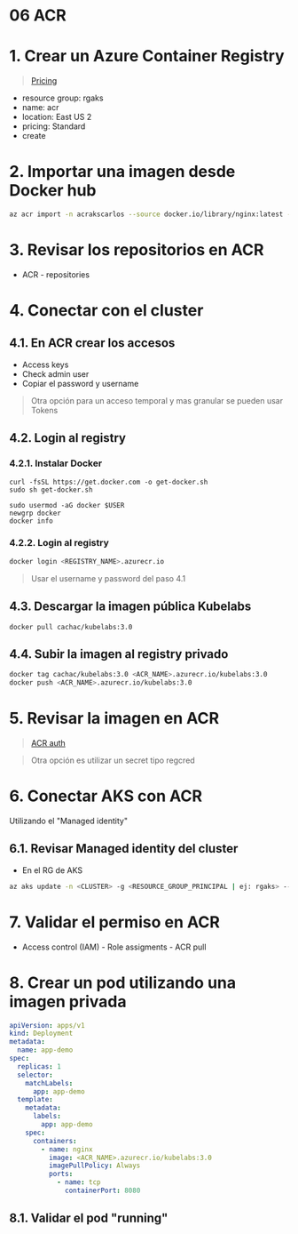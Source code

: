 # 06 ACR <!-- omit in toc -->

# 1. Crear un Azure Container Registry
> [Pricing](https://learn.microsoft.com/en-us/azure/container-registry/container-registry-skus)

- resource group: rgaks
- name: acr<CURSO><ESTUDIANTE>
- location: East US 2
- pricing: Standard
- create

# 2. Importar una imagen desde Docker hub
```sh
az acr import -n acrakscarlos --source docker.io/library/nginx:latest --image nginx
```

# 3. Revisar los repositorios en ACR
- ACR - repositories

# 4. Conectar con el cluster
## 4.1. En ACR crear los accesos
- Access keys
- Check admin user
- Copiar el password y username

> Otra opción para un acceso temporal y mas granular se pueden usar Tokens


## 4.2. Login al registry
### 4.2.1. Instalar Docker
```
curl -fsSL https://get.docker.com -o get-docker.sh
sudo sh get-docker.sh

sudo usermod -aG docker $USER
newgrp docker
docker info
```
### 4.2.2. Login al registry
```sh
docker login <REGISTRY_NAME>.azurecr.io
```
> Usar el username y password del paso 4.1

## 4.3. Descargar la imagen pública Kubelabs
```
docker pull cachac/kubelabs:3.0
```

## 4.4. Subir la imagen al registry privado
```sh
docker tag cachac/kubelabs:3.0 <ACR_NAME>.azurecr.io/kubelabs:3.0
docker push <ACR_NAME>.azurecr.io/kubelabs:3.0
```

# 5. Revisar la imagen en ACR
>  [ACR auth](https://learn.microsoft.com/en-us/azure/aks/cluster-container-registry-integration?tabs=azure-cli)

>  Otra opción es utilizar un secret tipo regcred

# 6. Conectar AKS con ACR
Utilizando el "Managed identity"
## 6.1. Revisar Managed identity del cluster
- En el RG de AKS

```sh
az aks update -n <CLUSTER> -g <RESOURCE_GROUP_PRINCIPAL | ej: rgaks> --attach-acr <REGISTRY_NAME>
```

# 7. Validar el permiso en ACR
- Access control (IAM) - Role assigments - ACR pull

# 8. Crear un pod utilizando una imagen privada
```yaml
apiVersion: apps/v1
kind: Deployment
metadata:
  name: app-demo
spec:
  replicas: 1
  selector:
    matchLabels:
      app: app-demo
  template:
    metadata:
      labels:
        app: app-demo
    spec:
      containers:
        - name: nginx
          image: <ACR_NAME>.azurecr.io/kubelabs:3.0
          imagePullPolicy: Always
          ports:
            - name: tcp
              containerPort: 8080
```

## 8.1. Validar el pod "running"
